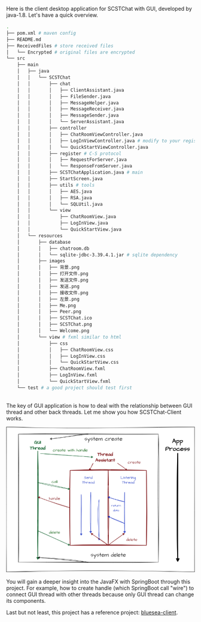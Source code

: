Here is the client desktop application for SCSTChat with GUI, developed by java-1.8. Let's have a quick overview.

```bash
.
├── pom.xml # maven config
├── README.md
├── ReceivedFiles # store received files
│   └── Encrypted # original files are encrypted
└── src
    ├── main
    │   ├── java
    │   │   └── SCSTChat
    │   │       ├── chat
    │   │       │   ├── ClientAssistant.java
    │   │       │   ├── FileSender.java
    │   │       │   ├── MessageHelper.java
    │   │       │   ├── MessageReceiver.java
    │   │       │   ├── MessageSender.java
    │   │       │   └── ServerAssistant.java
    │   │       ├── controller
    │   │       │   ├── ChatRoomViewController.java
    │   │       │   ├── LogInViewController.java # modify to your register ip address
    │   │       │   └── QuickStartViewController.java
    │   │       ├── register # C-S protocol
    │   │       │   ├── RequestForServer.java
    │   │       │   └── ResponseFromServer.java
    │   │       ├── SCSTChatApplication.java # main
    │   │       ├── StartScreen.java
    │   │       ├── utils # tools
    │   │       │   ├── AES.java
    │   │       │   ├── RSA.java
    │   │       │   └── SQLUtil.java
    │   │       └── view
    │   │           ├── ChatRoomView.java
    │   │           ├── LogInView.java
    │   │           └── QuickStartView.java
    │   └── resources
    │       ├── database
    │       │   ├── chatroom.db
    │       │   └── sqlite-jdbc-3.39.4.1.jar # sqlite dependency
    │       ├── images
    │       │   ├── 背景.png
    │       │   ├── 打开文件.png
    │       │   ├── 发送文件.png
    │       │   ├── 发送.png
    │       │   ├── 接收文件.png
    │       │   ├── 左景.png
    │       │   ├── Me.png
    │       │   ├── Peer.png
    │       │   ├── SCSTChat.ico
    │       │   ├── SCSTChat.png
    │       │   └── Welcome.png
    │       └── view # fxml similar to html
    │           ├── css
    │           │   ├── ChatRoomView.css
    │           │   ├── LogInView.css
    │           │   └── QuickStartView.css
    │           ├── ChatRoomView.fxml
    │           ├── LogInView.fxml
    │           └── QuickStartView.fxml
    └── test # a good project should test first
    
 ```
    
The key of GUI application is how to deal with the relationship between GUI thread and other back threads. Let me show you how SCSTChat-Client works.

![clientThreadManage](../images/clientThreadManage.png)

You will gain a deeper insight into the JavaFX with SpringBoot through this project. For example, how to create handle (which SpringBoot call "wire") to connect GUI thread with other threads because only GUI thread can change its components.

Last but not least, this project has a reference project: [bluesea-client](https://github.com/cxhqzl/bluesea).